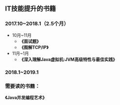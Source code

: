## IT技能提升的书籍

### 2017.10~2018.1（2.5个月）

* 10月~11月
  * **《面试题》**
  * **《图解TCP/IP》**
* 11月~1月
  * **《深入理解Java虚拟机:JVM高级特性与最佳实践》**

### 2018.1~2019.1



### 需要读的书籍：

**《Java并发编程艺术》**

